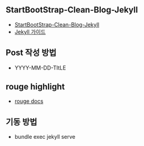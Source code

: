 ## StartBootStrap-Clean-Blog-Jekyll
 - [StartBootStrap-Clean-Blog-Jekyll](https://github.com/BlackrockDigital/startbootstrap-clean-blog-jekyll)
 - [Jekyll 가이드](https://jekyllrb-ko.github.io/)

## Post 작성 방법
 - YYYY-MM-DD-TItLE

## rouge highlight
 - [rouge docs](https://github.com/rouge-ruby/rouge/wiki/List-of-supported-languages-and-lexers)

## 기동 방법
 - bundle exec jekyll serve